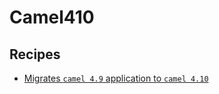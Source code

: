 # Camel410

## Recipes

* [Migrates `camel 4.9` application to `camel 4.10`](./camelquarkusmigrationrecipe.md)


